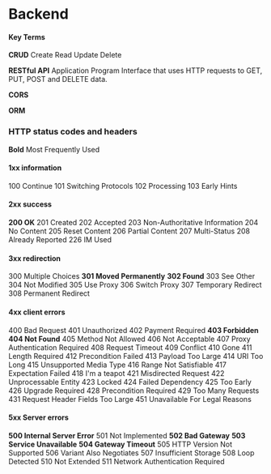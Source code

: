 # Backend

#### Key Terms

**CRUD** Create Read Update Delete

**RESTful API** Application Program Interface that uses HTTP requests to GET, PUT, POST and DELETE data.

**CORS**

**ORM**

### HTTP status codes and headers

**Bold** Most Frequently Used

#### 1xx information

100 Continue
101 Switching Protocols
102 Processing
103 Early Hints

#### 2xx success

**200 OK**
201 Created
202 Accepted
203 Non-Authoritative Information
204 No Content
205 Reset Content
206 Partial Content
207 Multi-Status
208 Already Reported
226 IM Used

#### 3xx redirection

300 Multiple Choices
**301 Moved Permanently**
**302 Found**
303 See Other
304 Not Modified
305 Use Proxy
306 Switch Proxy
307 Temporary Redirect
308 Permanent Redirect

#### 4xx client errors

400 Bad Request
401 Unauthorized
402 Payment Required
**403 Forbidden**
**404 Not Found**
405 Method Not Allowed
406 Not Acceptable
407 Proxy Authentication Required
408 Request Timeout
409 Conflict
410 Gone
411 Length Required
412 Precondition Failed
413 Payload Too Large
414 URI Too Long
415 Unsupported Media Type
416 Range Not Satisfiable
417 Expectation Failed
418 I'm a teapot
421 Misdirected Request
422 Unprocessable Entity
423 Locked
424 Failed Dependency
425 Too Early
426 Upgrade Required
428 Precondition Required
429 Too Many Requests
431 Request Header Fields Too Large
451 Unavailable For Legal Reasons

#### 5xx Server errors

**500 Internal Server Error**
501 Not Implemented
**502 Bad Gateway**
**503 Service Unavailable**
**504 Gateway Timeout**
505 HTTP Version Not Supported
506 Variant Also Negotiates
507 Insufficient Storage
508 Loop Detected
510 Not Extended
511 Network Authentication Required
